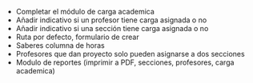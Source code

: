 - Completar el módulo de carga academica
- Añadir indicativo si un profesor tiene carga asignada o no
- Añadir indicativo si una sección tiene carga asignada o no
- Ruta por defecto, formulario de crear
- Saberes columna de horas
- Profesores que dan proyecto solo pueden asignarse a dos secciones
- Modulo de reportes (imprimir a PDF, secciones, profesores, carga academica)